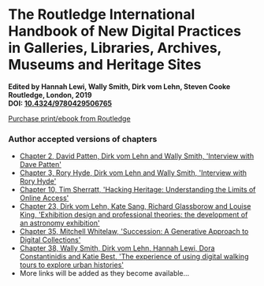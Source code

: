 # The Routledge International Handbook of New Digital Practices in Galleries, Libraries, Archives, Museums and Heritage Sites

**Edited by Hannah Lewi, Wally Smith, Dirk vom Lehn, Steven Cooke  
Routledge, London, 2019  
DOI: [10.4324/9780429506765](https://doi.org/10.4324/9780429506765)**

[Purchase print/ebook from Routledge](https://www.routledge.com/The-Routledge-International-Handbook-of-New-Digital-Practices-in-Galleries/Lewi-Smith-vom-Lehn-Cooke/p/book/9780429506765)

### Author accepted versions of chapters

* [Chapter 2, David Patten, Dirk vom Lehn and Wally Smith, 'Interview with Dave Patten'](https://vomlehn.files.wordpress.com/2019/11/patten_chapter.pdf)
* [Chapter 3, Rory Hyde, Dirk vom Lehn and Wally Smith, 'Interview with Rory Hyde'](https://vomlehn.files.wordpress.com/2019/11/hyde_chapter.pdf)
* [Chapter 10, Tim Sherratt, 'Hacking Heritage: Understanding the Limits of Online Access'](https://timsherratt.org/blog/hacking-heritage/)
* [Chapter 23, Dirk vom Lehn, Kate Sang, Richard Glassborow and Louise King, 'Exhibition design and professional theories: the development of an astronomy exhibition'](https://vomlehn.files.wordpress.com/2019/11/vomlehn-et-al_chapter-glam.pdf)
* [Chapter 35, Mitchell Whitelaw, 'Succession: A Generative Approach to Digital Collections'](http://mtchl.net/assets/Succession-Case-Study-Author-Accepted.pdf)
* [Chapter 38, Wally Smith, Dirk vom Lehn, Hannah Lewi, Dora Constantinidis and Katie Best, 'The experience of using digital walking tours to explore urban histories'](https://vomlehn.files.wordpress.com/2019/11/smith-et-al_chapter-glam.pdf)
* More links will be added as they become available...
